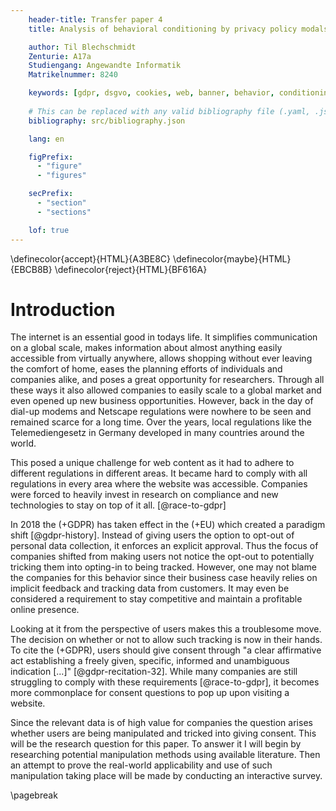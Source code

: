 ```yaml
---
    header-title: Transfer paper 4
    title: Analysis of behavioral conditioning by privacy policy modals

    author: Til Blechschmidt
    Zenturie: A17a
    Studiengang: Angewandte Informatik
    Matrikelnummer: 8240

    keywords: [gdpr, dsgvo, cookies, web, banner, behavior, conditioning, survey]
    
    # This can be replaced with any valid bibliography file (.yaml, .json, .bib)
    bibliography: src/bibliography.json

    lang: en

    figPrefix:
      - "figure"
      - "figures"

    secPrefix:
      - "section"
      - "sections"

    lof: true
---
```


\definecolor{accept}{HTML}{A3BE8C}
\definecolor{maybe}{HTML}{EBCB8B}
\definecolor{reject}{HTML}{BF616A}

# Introduction

The internet is an essential good in todays life. It simplifies communication on a global scale, makes information about almost anything easily accessible from virtually anywhere, allows shopping without ever leaving the comfort of home, eases the planning efforts of individuals and companies alike, and poses a great opportunity for researchers. Through all these ways it also allowed companies to easily scale to a global market and even opened up new business opportunities. However, back in the day of dial-up modems and Netscape regulations were nowhere to be seen and remained scarce for a long time. Over the years, local regulations like the Telemediengesetz in Germany developed in many countries around the world.

This posed a unique challenge for web content as it had to adhere to different regulations in different areas. It became hard to comply with all regulations in every area where the website was accessible. Companies were forced to heavily invest in research on compliance and new technologies to stay on top of it all. [@race-to-gdpr]

In 2018 the (+GDPR) has taken effect in the (+EU) which created a paradigm shift [@gdpr-history]. Instead of giving users the option to opt-out of personal data collection, it enforces an explicit approval. Thus the focus of companies shifted from making users not notice the opt-out to potentially tricking them into opting-in to being tracked. However, one may not blame the companies for this behavior since their business case heavily relies on implicit feedback and tracking data from customers. It may even be considered a requirement to stay competitive and maintain a profitable online presence.

Looking at it from the perspective of users makes this a troublesome move. The decision on whether or not to allow such tracking is now in their hands. To cite the (+GDPR), users should give consent through "a clear affirmative act establishing a freely given, specific, informed and unambiguous indication [...]" [@gdpr-recitation-32]. While many companies are still struggling to comply with these requirements [@race-to-gdpr], it becomes more commonplace for consent questions to pop up upon visiting a website.

Since the relevant data is of high value for companies the question arises whether users are being manipulated and tricked into giving consent. This will be the research question for this paper. To answer it I will begin by researching potential manipulation methods using available literature. Then an attempt to prove the real-world applicability and use of such manipulation taking place will be made by conducting an interactive survey.

\pagebreak
